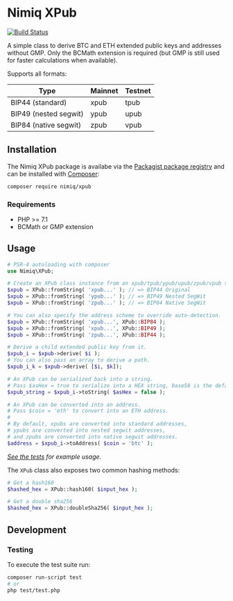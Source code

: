 # Nimiq XPub

[![Build Status](https://github.com/nimiq/php-xpub/actions/workflows/php.yml/badge.svg?branch=master)](https://github.com/nimiq/php-xpub/actions/workflows/php.yml)

A simple class to derive BTC and ETH extended public keys and addresses without GMP.
Only the BCMath extension is required (but GMP is still used for faster calculations when available).

Supports all formats:

| Type                  | Mainnet | Testnet |
|-----------------------|---------|---------|
| BIP44 (standard)      | xpub    | tpub    |
| BIP49 (nested segwit) | ypub    | upub    |
| BIP84 (native segwit) | zpub    | vpub    |

## Installation

The Nimiq XPub package is availabe via the [Packagist package registry](https://packagist.org/packages/nimiq/xpub) and can be installed with [Composer](https://getcomposer.org):

```bash
composer require nimiq/xpub
```

### Requirements

* PHP >= 7.1
* BCMath or GMP extension

## Usage

```php
# PSR-4 autoloading with composer
use Nimiq\XPub;

# Create an XPub class instance from an xpub/tpub/ypub/upub/zpub/vpub string.
$xpub = XPub::fromString( 'xpub...' ); // => BIP44 Original
$xpub = XPub::fromString( 'ypub...' ); // => BIP49 Nested SegWit
$xpub = XPub::fromString( 'zpub...' ); // => BIP84 Native SegWit

# You can also specify the address scheme to override auto-detection.
$xpub = XPub::fromString( 'xpub...', XPub::BIP84 );
$xpub = XPub::fromString( 'xpub...', XPub::BIP49 );
$xpub = XPub::fromString( 'zpub...', XPub::BIP44 );

# Derive a child extended public key from it.
$xpub_i = $xpub->derive( $i );
# You can also pass an array to derive a path.
$xpub_i_k = $xpub->derive( [$i, $k]);

# An XPub can be serialized back into a string.
# Pass $asHex = true to serialize into a HEX string, base58 is the default.
$xpub_string = $xpub_i->toString( $asHex = false );

# An XPub can be converted into an address.
# Pass $coin = 'eth' to convert into an ETH address.
#
# By default, xpubs are converted into standard addresses,
# ypubs are converted into nested segwit addresses,
# and zpubs are converted into native segwit addresses.
$address = $xpub_i->toAddress( $coin = 'btc' );
```

_[See the tests](test/test.php) for example usage._

The `XPub` class also exposes two common hashing methods:

```php
# Get a hash160
$hashed_hex = XPub::hash160( $input_hex );

# Get a double sha256
$hashed_hex = XPub::doubleSha256( $input_hex );
```

## Development

### Testing

To execute the test suite run:

```bash
composer run-script test
# or
php test/test.php
```

